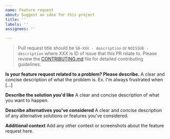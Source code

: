```yaml
---
name: Feature request
about: Suggest an idea for this project
title: ''
labels: ''
assignees: ''

---
```


> Pull request title should be `SB-XXX - description` or `NOISSUE - description` where XXX is ID of issue that this PR relate to. Please review the [CONTRIBUTING.md](../../CONTRIBUTING.md) file for detailed contributing guidelines.

**Is your feature request related to a problem? Please describe.**
A clear and concise description of what the problem is. Ex. I'm always frustrated when [...]

**Describe the solution you'd like**
A clear and concise description of what you want to happen.

**Describe alternatives you've considered**
A clear and concise description of any alternative solutions or features you've considered.

**Additional context**
Add any other context or screenshots about the feature request here.
